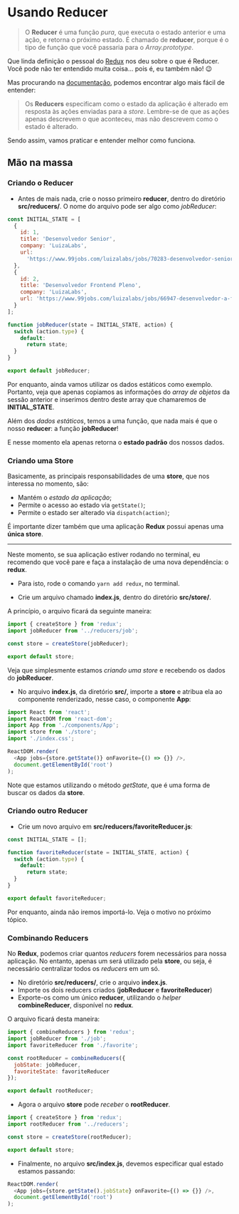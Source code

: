 # Usando Reducer

> O **Reducer** é uma função _pura_, que executa o estado anterior e uma ação, e retorna o próximo estado. É chamado de **reducer**, porque é o tipo de função que você passaria para o _Array.prototype_.

Que linda definição o pessoal do [Redux](https://redux.js.org/) nos deu sobre o que é Reducer. Você pode não ter entendido muita coisa... pois é, eu também não! 😉

Mas procurando na [documentação](https://redux.js.org/basics/reducers/), podemos encontrar algo mais fácil de entender:

> Os **Reducers** especificam como o estado da aplicação é alterado em resposta às ações enviadas para a _store_. Lembre-se de que as ações apenas descrevem o que aconteceu, mas não descrevem como o estado é alterado.

Sendo assim, vamos praticar e entender melhor como funciona.

## Mão na massa

### Criando o Reducer

- Antes de mais nada, crie o nosso primeiro **reducer**, dentro do diretório **src/reducers/**. O nome do arquivo pode ser algo como _jobReducer_:

```javascript
const INITIAL_STATE = [
  {
    id: 1,
    title: 'Desenvolvedor Senior',
    company: 'LuizaLabs',
    url:
      'https://www.99jobs.com/luizalabs/jobs/70283-desenvolvedor-senior-squad-contas-a-receber'
  },
  {
    id: 2,
    title: 'Desenvolvedor Frontend Pleno',
    company: 'LuizaLabs',
    url: 'https://www.99jobs.com/luizalabs/jobs/66947-desenvolvedor-a-front-end'
  }
];

function jobReducer(state = INITIAL_STATE, action) {
  switch (action.type) {
    default:
      return state;
  }
}

export default jobReducer;
```

Por enquanto, ainda vamos utilizar os dados estáticos como exemplo. Portanto, veja que apenas copiamos as informações do _array de objetos_ da sessão anterior e inserimos dentro deste array que chamaremos de **INITIAL_STATE**.

Além dos _dados estáticos_, temos a uma função, que nada mais é que o nosso **reducer**: a função **jobReducer**!

E nesse momento ela apenas retorna o **estado padrão** dos nossos dados.

### Criando uma Store

Basicamente, as principais responsabilidades de uma **store**, que nos interessa no momento, são:

- Mantém o _estado da aplicação_;
- Permite o acesso ao estado via `getState()`;
- Permite o estado ser alterado via `dispatch(action)`;

É importante dizer também que uma aplicação **Redux** possui apenas uma **única store**.

---

Neste momento, se sua aplicação estiver rodando no terminal, eu recomendo que você pare e faça a instalação de uma nova dependência: o **redux**.

- Para isto, rode o comando `yarn add redux`, no terminal.

- Crie um arquivo chamado **index.js**, dentro do diretório **src/store/**.

A princípio, o arquivo ficará da seguinte maneira:

```javascript
import { createStore } from 'redux';
import jobReducer from '../reducers/job';

const store = createStore(jobReducer);

export default store;
```

Veja que simplesmente estamos _criando uma store_ e recebendo os dados do **jobReducer**.

- No arquivo **index.js**, da diretório **src/**, importe a **store** e atribua ela ao componente renderizado, nesse caso, o componente **App**:

```javascript
import React from 'react';
import ReactDOM from 'react-dom';
import App from './components/App';
import store from './store';
import './index.css';

ReactDOM.render(
  <App jobs={store.getState()} onFavorite={() => {}} />,
  document.getElementById('root')
);
```

Note que estamos utilizando o método _getState_, que é uma forma de buscar os dados da **store**.

### Criando outro Reducer

- Crie um novo arquivo em **src/reducers/favoriteReducer.js**:

```javascript
const INITIAL_STATE = [];

function favoriteReducer(state = INITIAL_STATE, action) {
  switch (action.type) {
    default:
      return state;
  }
}

export default favoriteReducer;
```

Por enquanto, ainda não iremos importá-lo. Veja o motivo no próximo tópico.

### Combinando Reducers

No **Redux**, podemos criar quantos _reducers_ forem necessários para nossa aplicação. No entanto, apenas um será utilizado pela **store**, ou seja, é necessário centralizar todos os _reducers_ em um só.

- No diretório **src/reducers/**, crie o arquivo **index.js**.
- Importe os dois reducers criados (**jobReducer** e **favoriteReducer**)
- Exporte-os como um único **reducer**, utilizando o _helper_ **combineReducer**, disponível no **redux**.

O arquivo ficará desta maneira:

```javascript
import { combineReducers } from 'redux';
import jobReducer from './job';
import favoriteReducer from './favorite';

const rootReducer = combineReducers({
  jobState: jobReducer,
  favoriteState: favoriteReducer
});

export default rootReducer;
```

- Agora o arquivo **store** pode _receber_ o **rootReducer**.

```javascript
import { createStore } from 'redux';
import rootReducer from '../reducers';

const store = createStore(rootReducer);

export default store;
```

- Finalmente, no arquivo **src/index.js**, devemos especificar qual estado estamos passando:

```javascript
ReactDOM.render(
  <App jobs={store.getState().jobState} onFavorite={() => {}} />,
  document.getElementById('root')
);
```
